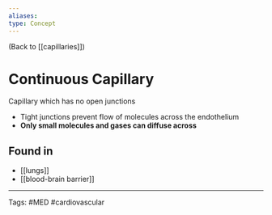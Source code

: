 ```yaml
---
aliases: 
type: Concept
---
```


(Back to [[capillaries]])

# Continuous Capillary

Capillary which has no open junctions
- Tight junctions prevent flow of molecules across the endothelium
- **Only small molecules and gases can diffuse across**
## Found in
- [[lungs]]
- [[blood-brain barrier]]

---
Tags: #MED #cardiovascular 